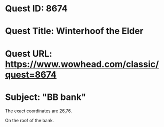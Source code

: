 # Quest ID: 8674
# Quest Title: Winterhoof the Elder
# Quest URL: https://www.wowhead.com/classic/quest=8674
# Subject: "BB bank"
The exact coordinates are 26,76.

On the roof of the bank.